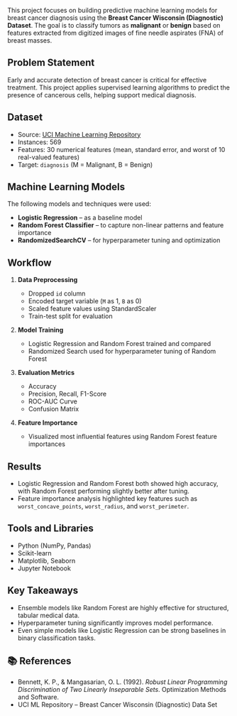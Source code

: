 This project focuses on building predictive machine learning models for breast cancer diagnosis using the **Breast Cancer Wisconsin (Diagnostic) Dataset**. The goal is to classify tumors as **malignant** or **benign** based on features extracted from digitized images of fine needle aspirates (FNA) of breast masses.

## Problem Statement

Early and accurate detection of breast cancer is critical for effective treatment. This project applies supervised learning algorithms to predict the presence of cancerous cells, helping support medical diagnosis.

## Dataset

- Source: [UCI Machine Learning Repository](https://archive.ics.uci.edu/ml/datasets/Breast+Cancer+Wisconsin+(Diagnostic))
- Instances: 569
- Features: 30 numerical features (mean, standard error, and worst of 10 real-valued features)
- Target: `diagnosis` (M = Malignant, B = Benign)

## Machine Learning Models

The following models and techniques were used:

- **Logistic Regression** – as a baseline model
- **Random Forest Classifier** – to capture non-linear patterns and feature importance
- **RandomizedSearchCV** – for hyperparameter tuning and optimization

## Workflow

1. **Data Preprocessing**
   - Dropped `id` column
   - Encoded target variable (`M` as 1, `B` as 0)
   - Scaled feature values using StandardScaler
   - Train-test split for evaluation

2. **Model Training**
   - Logistic Regression and Random Forest trained and compared
   - Randomized Search used for hyperparameter tuning of Random Forest

3. **Evaluation Metrics**
   - Accuracy
   - Precision, Recall, F1-Score
   - ROC-AUC Curve
   - Confusion Matrix

4. **Feature Importance**
   - Visualized most influential features using Random Forest feature importances

## Results

- Logistic Regression and Random Forest both showed high accuracy, with Random Forest performing slightly better after tuning.
- Feature importance analysis highlighted key features such as `worst_concave_points`, `worst_radius`, and `worst_perimeter`.

## Tools and Libraries

- Python (NumPy, Pandas)
- Scikit-learn
- Matplotlib, Seaborn
- Jupyter Notebook

## Key Takeaways

- Ensemble models like Random Forest are highly effective for structured, tabular medical data.
- Hyperparameter tuning significantly improves model performance.
- Even simple models like Logistic Regression can be strong baselines in binary classification tasks.

## 📚 References

- Bennett, K. P., & Mangasarian, O. L. (1992). *Robust Linear Programming Discrimination of Two Linearly Inseparable Sets*. Optimization Methods and Software.
- UCI ML Repository – Breast Cancer Wisconsin (Diagnostic) Data Set
